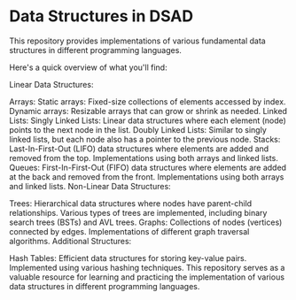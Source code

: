 # Data Structures in DSAD
This repository provides implementations of various fundamental data structures in different programming languages.

Here's a quick overview of what you'll find:

Linear Data Structures:

Arrays:
Static arrays: Fixed-size collections of elements accessed by index.
Dynamic arrays: Resizable arrays that can grow or shrink as needed.
Linked Lists:
Singly Linked Lists: Linear data structures where each element (node) points to the next node in the list.
Doubly Linked Lists: Similar to singly linked lists, but each node also has a pointer to the previous node.
Stacks:
Last-In-First-Out (LIFO) data structures where elements are added and removed from the top.
Implementations using both arrays and linked lists.
Queues:
First-In-First-Out (FIFO) data structures where elements are added at the back and removed from the front.
Implementations using both arrays and linked lists.
Non-Linear Data Structures:

Trees:
Hierarchical data structures where nodes have parent-child relationships.
Various types of trees are implemented, including binary search trees (BSTs) and AVL trees.
Graphs:
Collections of nodes (vertices) connected by edges.
Implementations of different graph traversal algorithms.
Additional Structures:

Hash Tables:
Efficient data structures for storing key-value pairs.
Implemented using various hashing techniques.
This repository serves as a valuable resource for learning and practicing the implementation of various data structures in different programming languages.
